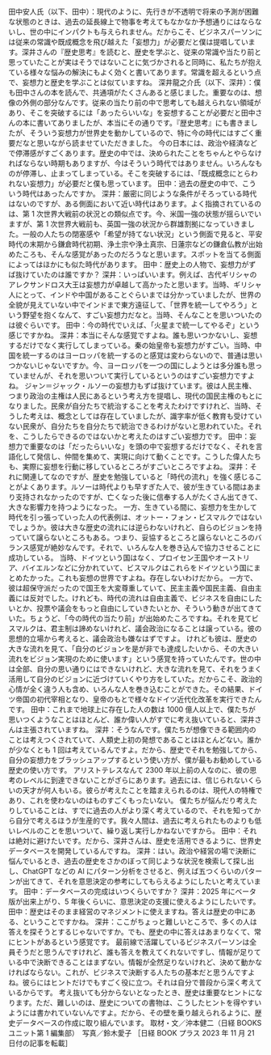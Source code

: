 ###

田中安人氏（以下、田中）：現代のように、先行きが不透明で将来の予測が困難な状態のときは、過去の延長線上で物事を考えてもなかなか予想通りにはならないし、世の中にインパクトも与えられません。だからこそ、ビジネスパーソンには従来の常識や既成概念を飛び越えた「妄想力」が必要だと僕は提唱しています。深井さんの『歴史思考』を読むと、歴史を学ぶと、従来の常識や当たり前と思っていたことが実はそうではないことに気づかされると同時に、私たちが抱えている様々な悩みの解決にもよく効くと書いてあります。常識を超えるという点で、妄想力と歴史を学ぶことは似ていますね。
深井龍之介氏（以下、深井）：僕も田中さんの本を読んで、共通項がたくさんあると感じました。重要なのは、想像の外側の部分なんです。従来の当たり前の中で思考しても越えられない領域があり、そこを突破するには「あったらいいな」を妄想することが必要だと田中さんの本に書いてありましたが、本当にその通りです。『歴史思考』にも書きましたが、そういう妄想力が世界史を動かしているので、特に今の時代にはすごく重要だなと思いながら読ませていただきました。
今の日本には、政治や経済などで停滞感がすごくあります。歴史の中では、決められたことをちゃんとやらなければならない時期もありますが、今はそういう時代ではありません。いろんなものが停滞し、止まってしまっている。そこを突破するには、「既成概念にとらわれない妄想力」が必要だと僕も思っています。
田中：過去の歴史の中で、こういう時代はあったんですか。
深井：厳密に同じような条件がそろっている時代はないのですが、ある側面において近い時代はあります。よく指摘されているのは、第 1 次世界大戦前の状況との類似点です。今、米国一強の状態が揺らいでいますが、第 1 次世界大戦前も、英国一強の状況から群雄割拠になっていきました。一般の人たちの閉塞感や「希望が持てない状況」という側面で見ると、平安時代の末期から鎌倉時代初期、浄土宗や浄土真宗、日蓮宗などの鎌倉仏教が出始めたころも、そんな感覚があったのだろうなと思います。スポットを当てる側面によってはほかにも似た時代があります。
田中：歴史上の人物で、妄想力がずば抜けていたのは誰ですか？
深井：いっぱいいます。例えば、古代ギリシャのアレクサンドロス大王は妄想力が卓越して高かったと思います。当時、ギリシャ人にとって、インドや中国があることぐらいまでは分かっていましたが、世界の全貌が見えていない中でインドまで東方遠征して、「世界を統一してやろう」という野望を抱くなんて、すごい妄想力だなと。当時、そんなことを思いついたのは彼ぐらいです。
田中：今の時代でいえば、「火星まで統一してやるぞ」という感じですかね。
深井：本当にそんな感覚ですよね。誰も思いつかないし、妄想するだけでなく実行してしまっている。秦の始皇帝も妄想力がすごい。当時、中国を統一するのはヨーロッパを統一するのと感覚は変わらないので、普通は思いつかないじゃないですか。今、ヨーロッパを一つの国にしようとは多分誰も思っていませんが、それを思いついて実行しているというのはすごい妄想力ですよね。
ジャン＝ジャック・ルソーの妄想力もずば抜けています。彼は人民主権、つまり政治の主権は人民にあるという考え方を提唱し、現代の国民主権のもとになりました。民衆が自分たちで統治することを考えたわけですけれど、当時、そうした考えは、概念としては存在していましたが、識字率が低く教育も受けていない民衆が、自分たちを自分たちで統治できるわけがないと思われていた。それを、こうしたらできるのではないかと考えたのはすごい妄想力です。
田中：妄想力で重要なのは「だったらいいな」を頭の中で妄想するだけでなく、それを言語化して発信し、仲間を集めて、実現に向けて動くことです。こうした偉人たちも、実際に妄想を行動に移しているところがすごいところですよね。
深井：それに関連してなのですが、歴史を勉強していると「時代の流れ」を強く感じることがよくあります。ルソーは時代よりも早すぎた人で、彼が生きている間はあまり支持されなかったのですが、亡くなった後に信奉する人がたくさん出てきて、大きな影響力を持つようになった。
一方、生きている間に、妄想力を生かして時代を引っ張っていった人の代表例は、オットー・フォン・ビスマルクではないでしょうか。彼は大きな歴史の流れには逆らわないけれど、自らのビジョンを持っていて譲らないところもある。つまり、妥協するところと譲らないところのバランス感覚が絶妙なんです。それで、いろんな人を巻き込んで協力させることに成功している。
当時、ドイツという国はなく、プロイセン王国やオーストリア、バイエルンなどに分かれていて、ビスマルクはこれらをドイツという国にまとめたかった。これも妄想の世界ですよね。存在しないわけだから。
一方で、彼は超保守派だったので国王を大変尊重していて、民主主義や国民主義、自由主義には反対でした。けれども、時代の流れは自由主義で、ビジネスを自由にしたいとか、投票や議会をもっと自由にしていきたいとか、そういう動きが出てきていた。ちょうど、「今の時代の当たり前」が出始めたころですね。それを見てビスマルクは、君主制は諦めないけれど、議会政治になることは譲っている。彼の思想的立場から考えると、議会政治も嫌なはずですよ。
けれども彼は、歴史の大きな流れを見て、「自分のビジョンを是が非でも達成したいから、その大きい流れをビジョン実現のために使います」という感覚を持っていたんです。世の中は全部、自分の思い通りにはできないけれど、大きな流れを見て、それをうまく活用して自分のビジョンに近づけていくやり方をしていた。だからこそ、政治的心情が全く違う人も含め、いろんな人を巻き込むことができた。その結果、ドイツ帝国の初代宰相となり、皇帝のもとで様々なドイツ近代化改革を実行できたんです。
田中：これまで地球上に存在した人の数は 1000 億人以上で、僕たちが思いつくようなことはほとんど、誰か偉い人がすでに考え抜いていると、深井さんは主張されていますね。
深井：そうなんです。僕たちが想像できる範囲内のことは考えつくされていて、人類史上初の発想であることはほとんどない。誰かが少なくとも 1 回は考えているんですよ。だから、歴史でそれを勉強してから、自分の妄想力をブラッシュアップするという使い方が、僕が最もお勧めしている歴史の使い方です。
アリストテレスなんて 2300 年以上前の人なのに、彼の思考のレベルに到達できないことがざらにあります。過去には、信じられないくらいの天才が何人もいる。彼らが考えたことを踏まえられるのは、現代人の特権であり、これを使わないのはものすごくもったいない。
僕たちが悩んだり考えたりしていることは、すでに過去の人がより深く考えているので、それを知ってから自分で考えるほうが生産的です。我々人間は、過去に考えられたものよりも低いレベルのことを思いついて、繰り返し実行しかねないですから。
田中：それは絶対に避けたいです。だから、深井さんは、歴史を活用できるように、世界史データベースを開発しているんですね。
深井：はい。政治や経営の場で決断に悩んでいるとき、過去の歴史をさかのぼって同じような状況を検索して探し出し、ChatGPT などの AI にパターン分析をさせると、例えば五つくらいのパターンが出てきて、それを意思決定の参考にしてもらえるようにしたいと考えています。
田中：データベースの完成はいつくらいですか？
深井：2025 年にベータ版が出来上がり、5 年後くらいに、意思決定の支援に使えるようにしたいです。
田中：歴史はそのまま経営のマネジメントに使えますね。答えは歴史の中にある、ということですかね。
深井：ここがちょっと難しいところで、多くの人は答えを探そうとするじゃないですか。でも、歴史の中に答えはあまりなくて、常にヒントがあるという感覚です。
最前線で活躍しているビジネスパーソンは全員そうだと思うんですけれど、誰も答えを教えてくれないですし、情報が足りている中で決断できることはまずない。情報が全然足りないけれど、決めて動かなければならない。これが、ビジネスで決断する人たちの基本だと思うんですよね。彼らにはヒントだけでもすごく役に立つ。それは自分で普段から深く考えているからです。
考え抜いても分からないとなったとき、歴史は重要なヒントになります。ただ、難しいのは、歴史についての書物は、こうしたヒントを得やすいようには書かれていないんですよ。だから、その壁を乗り越えられるように、歴史データベースの作成に取り組んでいます。
取材・文／沖本健二（日経 BOOKS ユニット第 1 編集部）　写真／鈴木愛子
［日経 BOOK プラス 2023 年 11 月 21 日付の記事を転載］
